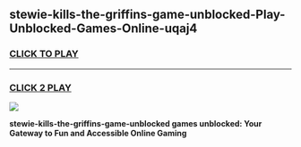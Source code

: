 
## stewie-kills-the-griffins-game-unblocked-Play-Unblocked-Games-Online-uqaj4
<h3>
<a href="https://premium76.site?title=stewie-kills-the-griffins-game-unblocked&ref=25A">CLICK TO PLAY</a></h3>
<hr>

<h3>
<a href="https://premium76.site?title=stewie-kills-the-griffins-game-unblocked&ref=25A">CLICK 2 PLAY</a>
  
</h3>

<a href="https://premium76.site?title=stewie-kills-the-griffins-game-unblocked&ref=25A"><img src="https://clearcache.store/games.png"></a>


**stewie-kills-the-griffins-game-unblocked games unblocked: Your Gateway to Fun and Accessible Online Gaming**
